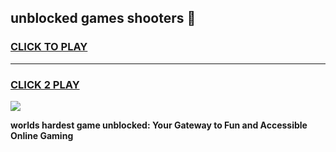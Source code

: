 
## unblocked games shooters 👋
<h3>
<a href="https://premium.freeplayer.one?title=unblocked_games_shooters&ref=13F">CLICK TO PLAY</a></h3>
<hr>

<h3>
<a href="https://premium.freeplayer.one?title=unblocked_games_shooters&ref=13F">CLICK 2 PLAY</a>
  
</h3>

<a href="https://premium.freeplayer.one?title=unblocked_games_shooters&ref=12F/"><img src="https://clearcache.store/games.png"></a>


**worlds hardest game unblocked: Your Gateway to Fun and Accessible Online Gaming**
